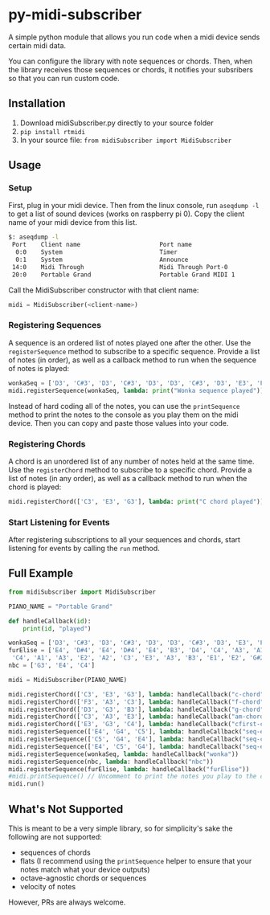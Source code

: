 # py-midi-subscriber
A simple python module that allows you run code when a midi device sends certain midi data.

You can configure the library with note sequences or chords. Then, when the library receives those sequences or chords,
it notifies your subsribers so that you can run custom code.

## Installation
1. Download midiSubscriber.py directly to your source folder
2. `pip install rtmidi`
3. In your source file: `from midiSubscriber import MidiSubscriber`

## Usage

### Setup
First, plug in your midi device. Then from the linux console, run `aseqdump -l` to get a list of sound devices (works on raspberry pi 0).
Copy the client name of your midi device from this list.

```bash
$: aseqdump -l
 Port    Client name                      Port name
  0:0    System                           Timer
  0:1    System                           Announce
 14:0    Midi Through                     Midi Through Port-0
 20:0    Portable Grand                   Portable Grand MIDI 1
```

Call the MidiSubscriber constructor with that client name:
```py
midi = MidiSubscriber(<client-name>)
```

### Registering Sequences
A sequence is an ordered list of notes played one after the other. Use the `registerSequence` method to subscribe to a
specific sequence. Provide a list of notes (in order), as well as a callback method to run when the sequence of notes is played:

```py
wonkaSeq = ['D3', 'C#3', 'D3', 'C#3', 'D3', 'D3', 'C#3', 'D3', 'E3', 'F#3', 'E3', 'F#3', 'G3', 'A3', 'G#3', 'A3', 'G#3', 'A3']
midi.registerSequence(wonkaSeq, lambda: print("Wonka sequence played"))
```

Instead of hard coding all of the notes, you can use the `printSequence` method to print the notes to the console as you play
them on the midi device. Then you can copy and paste those values into your code.

### Registering Chords
A chord is an unordered list of any number of notes held at the same time. Use the `registerChord` method to subscribe to a
specific chord. Provide a list of notes (in any order), as well as a callback method to run when the chord is played:

```py
midi.registerChord(['C3', 'E3', 'G3'], lambda: print("C chord played"))
```

### Start Listening for Events
After registering subscriptions to all your sequences and chords, start listening for events by calling the `run` method.

## Full Example

```py
from midiSubscriber import MidiSubscriber

PIANO_NAME = "Portable Grand"

def handleCallback(id):
    print(id, "played")

wonkaSeq = ['D3', 'C#3', 'D3', 'C#3', 'D3', 'D3', 'C#3', 'D3', 'E3', 'F#3', 'E3', 'F#3', 'G3', 'A3', 'G#3', 'A3', 'G#3', 'A3']
furElise = ['E4', 'D#4', 'E4', 'D#4', 'E4', 'B3', 'D4', 'C4', 'A3', 'A1', 'E2', 'A2', 'C3', 'E3', 'A3', 'B3', 'E1', 'E2', 'G#2', 'E3', 'G#3', 'B3', 'C4', 'A1', 'E2', 'A2', 'E3', 'E4', 'D#4', 'E4', 'D#4', 'E4', 'B3', 'D4',
 'C4', 'A1', 'A3', 'E2', 'A2', 'C3', 'E3', 'A3', 'B3', 'E1', 'E2', 'G#2', 'E3', 'C4', 'B3', 'A1', 'A3', 'E2', 'A2']
nbc = ['G3', 'E4', 'C4']

midi = MidiSubscriber(PIANO_NAME)

midi.registerChord(['C3', 'E3', 'G3'], lambda: handleCallback("c-chord"))
midi.registerChord(['F3', 'A3', 'C3'], lambda: handleCallback("f-chord"))
midi.registerChord(['D3', 'G3', 'B3'], lambda: handleCallback("g-chord"))
midi.registerChord(['C3', 'A3', 'E3'], lambda: handleCallback("am-chord"))
midi.registerChord(['E3', 'G3', 'C4'], lambda: handleCallback("cfirst-chord"))
midi.registerSequence(['E4', 'G4', 'C5'], lambda: handleCallback("seq-egc"))
midi.registerSequence(['C5', 'G4', 'E4'], lambda: handleCallback("seq-cge"))
midi.registerSequence(['E4', 'C5', 'G4'], lambda: handleCallback("seq-ecg"))
midi.registerSequence(wonkaSeq, lambda: handleCallback("wonka"))
midi.registerSequence(nbc, lambda: handleCallback("nbc"))
midi.registerSequence(furElise, lambda: handleCallback("furElise"))
#midi.printSequence() // Uncomment to print the notes you play to the console.
midi.run()
```

## What's Not Supported
This is meant to be a very simple library, so for simplicity's sake the following are not supported:
* sequences of chords
* flats (I recommend using the `printSequence` helper to ensure that your notes match what your device outputs)
* octave-agnostic chords or sequences
* velocity of notes

However, PRs are always welcome.

